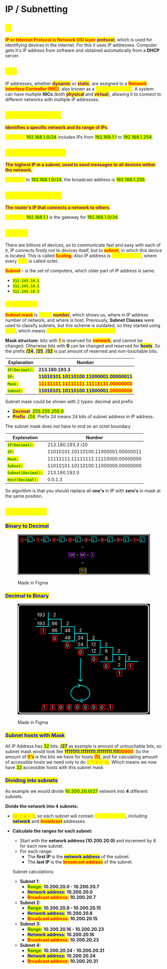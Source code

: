 # IP / Subnetting

## <mark style="color:yellow;">IP</mark>

<mark style="color:red;">**IP or Internet Protocol is Network OSI layer**</mark> <mark style="color:purple;">**protocol**</mark>, which is used for identifying devices in the Internet. For this it uses IP addresses. Computer gets it's IP address from software and obtained automatically from a **DHCP** server.

## <mark style="color:yellow;">NIC</mark>

IP addresses, whether <mark style="color:purple;">**dynamic**</mark> or <mark style="color:purple;">**static**</mark>, are assigned to a <mark style="color:red;">**Network Interface Controller (NIC)**</mark>, also known as a <mark style="color:yellow;">**Network Adapter**</mark>. A system can have multiple **NICs** (both <mark style="color:purple;">**physical**</mark> and <mark style="color:purple;">**virtual**</mark>), allowing it to connect to different networks with multiple IP addresses.

## <mark style="color:yellow;">**Network Address**</mark>

<mark style="color:purple;">**Identifies a specific network and its range of IPs**</mark>.&#x20;

<mark style="color:yellow;">**Example:**</mark> <mark style="color:green;">**192.168.1.0/24**</mark> includes IPs from <mark style="color:green;">**192.168.1.1**</mark> to <mark style="color:green;">**192.168.1.254**</mark>.

## <mark style="color:yellow;">**Broadcast Address**</mark>

<mark style="color:purple;">**The highest IP in a subnet, used to send messages to all devices within the network.**</mark>

<mark style="color:yellow;">**Example:**</mark> In <mark style="color:green;">**192.168.1.0/24**</mark>, the broadcast address is <mark style="color:green;">**192.168.1.255**</mark>.

## <mark style="color:yellow;">**Gateway Address**</mark>

<mark style="color:purple;">**The router's IP that connects a network to others**</mark>.&#x20;

<mark style="color:yellow;">**Example:**</mark> <mark style="color:green;">**192.168.1.1**</mark> is the gateway for <mark style="color:green;">**192.168.1.0/24**</mark>.

## <mark style="color:yellow;">Subnet</mark>

There are billions of devices, so to communicate fast and easy with each of it, IP connects firstly not to devices itself, but to <mark style="color:red;">**subnet**</mark>, in which this device is located. This is called <mark style="color:red;">**Scaling**</mark>. Also IP address is <mark style="color:yellow;">**32 bit number**</mark>, where every <mark style="color:yellow;">**8 bit**</mark> is called octet.&#x20;

<mark style="color:red;">**Subnet**</mark> - is the set of computers, which older part of IP address is same:

* <mark style="color:green;">**`312.245.10.1`**</mark>
* <mark style="color:green;">**`312.245.10.2`**</mark>
* <mark style="color:green;">**`312.245.10.3`**</mark>

### <mark style="color:yellow;">Subnet Mask</mark>

<mark style="color:red;">**Subnet mask**</mark> is <mark style="color:yellow;">**32-bit**</mark> <mark style="color:purple;">**number**</mark>, which shows us, where in IP address number of network, and where is host. Previously, **Subnet Classes** were used to classify subnets, but this scheme is outdated, so they started using <mark style="color:yellow;">**CIDR**</mark>, which means <mark style="color:yellow;">**Classless Inter-Domain Routing.**</mark>

**Mask structure:** bits with <mark style="color:red;">**1**</mark> is reserved for <mark style="color:red;">**network**</mark>, and cannot be changed. Otherwise bits with <mark style="color:blue;">**0**</mark> can be changed and reserved for <mark style="color:blue;">**hosts**</mark>. So the prefix <mark style="color:blue;">**/24**</mark>, <mark style="color:blue;">**/25**</mark>, <mark style="color:blue;">**/32**</mark> is just amount of reserved and non-touchable bits.

| Explanation                                          | Number                                                                                                                                                                                              |
| ---------------------------------------------------- | --------------------------------------------------------------------------------------------------------------------------------------------------------------------------------------------------- |
| <mark style="color:green;">**`IP(Decimal):`**</mark> | **213.180.193.3**                                                                                                                                                                                   |
| <mark style="color:green;">**`IP:`**</mark>          | <mark style="color:blue;">**11010101**</mark>**.**<mark style="color:blue;">**10110100**</mark>**.**<mark style="color:blue;">**11000001**</mark>**.**<mark style="color:blue;">**00000011**</mark> |
| <mark style="color:green;">**`Mask:`**</mark>        | <mark style="color:red;">**11111111**</mark>**.**<mark style="color:red;">**11111111**</mark>**.**<mark style="color:red;">**11111111**</mark>**.**<mark style="color:red;">**00000000**</mark>     |
| <mark style="color:green;">**`Subnet:`**</mark>      | <mark style="color:blue;">**11010101**</mark>**.**<mark style="color:blue;">**10110100**</mark>**.**<mark style="color:blue;">**11000001**</mark>**.**<mark style="color:red;">**00000000**</mark>  |

Subnet mask could be shown with 2 types: decimal and prefix

* <mark style="color:purple;">**Decimal**</mark>: <mark style="color:green;">**255.255.255.0**</mark>
* <mark style="color:purple;">**Prefix**</mark>: <mark style="color:green;">**/24**</mark>. Prefix 24 means 24 bits of subnet address in IP address.

The subnet mask does not have to end on an octet boundary

| Explanation                                              | Number                              |
| -------------------------------------------------------- | ----------------------------------- |
| <mark style="color:green;">**`IP(Decimal):`**</mark>     | 213.180.193.3 /20                   |
| <mark style="color:green;">**`IP:`**</mark>              | 11010101.10110100.11000001.00000011 |
| <mark style="color:green;">**`Mask:`**</mark>            | 11111111.11111111.11110000.00000000 |
| <mark style="color:green;">**`Subnet:`**</mark>          | 11010101.10110100.11000000.00000000 |
| <mark style="color:green;">**`Subnet(Decimal):`**</mark> | 213.180.192.0                       |
| <mark style="color:green;">**`Host(Decimal):`**</mark>   | 0.0.1.3                             |

So algorithm is that you should replace all **one's** in IP with **zero's** in mask at the same position.

## <mark style="color:yellow;">Manual Math</mark>

### <mark style="color:blue;">Binary to Decimal</mark>

<figure><img src="../../.gitbook/assets/image (8) (1).png" alt=""><figcaption><p>Made in Figma</p></figcaption></figure>

### <mark style="color:blue;">Decimal to Binary</mark>

<figure><img src="../../.gitbook/assets/image (7) (1).png" alt=""><figcaption><p>Made in Figma</p></figcaption></figure>

### <mark style="color:blue;">Subnet hosts with Mask</mark>

All IP Address has <mark style="color:green;">**32**</mark> bits. <mark style="color:blue;">**/27**</mark> as example is amount of untouchable bits, so subnet mask would look like <mark style="color:blue;">**11111111.11111111.11111111.111**</mark><mark style="color:red;">**00000**</mark>. So the amount of <mark style="color:red;">**0's**</mark> is the bits we have for hosts <mark style="color:red;">**(5)**</mark>, and for calculating amount of accessible hosts we need only to do <mark style="color:orange;">**`2 ^ 5 = 32`**</mark>. Which means we now have <mark style="color:green;">**32**</mark> accessible hosts with this subnet mask

### <mark style="color:blue;">Dividing into subnets</mark>

As example we would divide <mark style="color:green;">**10.200.20.0/27**</mark> network into **4** different subnets.

**Divide the network into 4 subnets:**

* <mark style="color:orange;">**`32 / 4 = 8`**</mark>, so each subnet will contain <mark style="color:yellow;">**8 IP addresses**</mark>, including <mark style="color:blue;">**network**</mark> and <mark style="color:red;">**broadcast**</mark> addresses.
*   **Calculate the ranges for each subnet:**

    * Start with the **network address (10.200.20.0)** and increment by 8 for each new subnet.
    * For each range:
      * The **first IP** is the <mark style="color:blue;">**network address**</mark> of the subnet.
      * The **last IP** is the <mark style="color:red;">**broadcast address**</mark> of the subnet.

    Subnet calculations:

    * **Subnet 1:**
      * <mark style="color:green;">**Range:**</mark> **10.200.20.0 - 10.200.20.7**
      * <mark style="color:blue;">**Network address:**</mark> **10.200.20.0**
      * <mark style="color:red;">**Broadcast address:**</mark> **10.200.20.7**
    * **Subnet 2:**
      * <mark style="color:green;">**Range:**</mark> **10.200.20.8 - 10.200.20.15**
      * <mark style="color:blue;">**Network address:**</mark> **10.200.20.8**
      * <mark style="color:red;">**Broadcast address:**</mark> **10.200.20.15**
    * **Subnet 3:**
      * <mark style="color:green;">**Range:**</mark> **10.200.20.16 - 10.200.20.23**
      * <mark style="color:blue;">**Network address:**</mark> **10.200.20.16**
      * <mark style="color:red;">**Broadcast address:**</mark> **10.200.20.23**
    * **Subnet 4:**
      * <mark style="color:green;">**Range:**</mark> **10.200.20.24 - 10.200.20.31**
      * <mark style="color:blue;">**Network address:**</mark> **10.200.20.24**
      * <mark style="color:red;">**Broadcast address:**</mark> **10.200.20.31**
